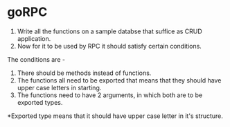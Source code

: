 # goRPC

1. Write all the functions on a sample databse that suffice as CRUD application.
2. Now for it to be used by RPC it should satisfy certain conditions.

The conditions are -
1. There should be methods instead of functions.
2. The functions all need to be exported that means that they should have upper case letters in starting.
3. The functions need to have 2 arguments, in which both are to be exported types.

*Exported type means that it should have upper case letter in it's structure. 

